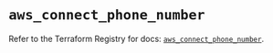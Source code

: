 # `aws_connect_phone_number`

Refer to the Terraform Registry for docs: [`aws_connect_phone_number`](https://registry.terraform.io/providers/hashicorp/aws/5.52.0/docs/resources/connect_phone_number).
